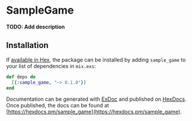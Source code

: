 # SampleGame

**TODO: Add description**

## Installation

If [available in Hex](https://hex.pm/docs/publish), the package can be installed
by adding `sample_game` to your list of dependencies in `mix.exs`:

```elixir
def deps do
  [{:sample_game, "~> 0.1.0"}]
end
```

Documentation can be generated with [ExDoc](https://github.com/elixir-lang/ex_doc)
and published on [HexDocs](https://hexdocs.pm). Once published, the docs can
be found at [https://hexdocs.pm/sample_game](https://hexdocs.pm/sample_game).

